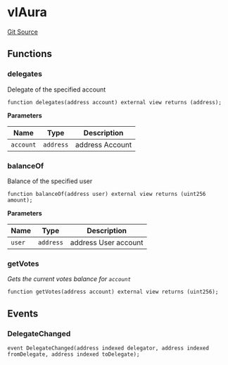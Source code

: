 # vlAura
[Git Source](https://github.com/redacted-cartel/hidden-hand-contracts/blob/0eba12837f1598e3ade9a3211813a72a1e056947/contracts/interfaces/IvlAura.sol)


## Functions
### delegates

Delegate of the specified account


```solidity
function delegates(address account) external view returns (address);
```
**Parameters**

|Name|Type|Description|
|----|----|-----------|
|`account`|`address`| address  Account|


### balanceOf

Balance of the specified user


```solidity
function balanceOf(address user) external view returns (uint256 amount);
```
**Parameters**

|Name|Type|Description|
|----|----|-----------|
|`user`|`address`| address  User account|


### getVotes

*Gets the current votes balance for `account`*


```solidity
function getVotes(address account) external view returns (uint256);
```

## Events
### DelegateChanged

```solidity
event DelegateChanged(address indexed delegator, address indexed fromDelegate, address indexed toDelegate);
```

